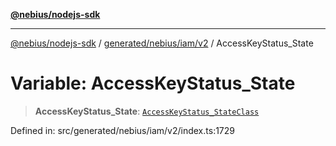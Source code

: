 [**@nebius/nodejs-sdk**](../../../../../README.md)

---

[@nebius/nodejs-sdk](../../../../../README.md) / [generated/nebius/iam/v2](../README.md) / AccessKeyStatus_State

# Variable: AccessKeyStatus_State

> **AccessKeyStatus_State**: [`AccessKeyStatus_StateClass`](../type-aliases/AccessKeyStatus_StateClass.md)

Defined in: src/generated/nebius/iam/v2/index.ts:1729
